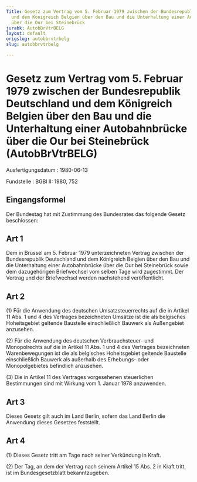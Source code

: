 ```yaml
---
Title: Gesetz zum Vertrag vom 5. Februar 1979 zwischen der Bundesrepublik Deutschland
  und dem Königreich Belgien über den Bau und die Unterhaltung einer Autobahnbrücke
  über die Our bei Steinebrück
jurabk: AutobBrVtrBELG
layout: default
origslug: autobbrvtrbelg
slug: autobbrvtrbelg

---
```


# Gesetz zum Vertrag vom 5. Februar 1979 zwischen der Bundesrepublik Deutschland und dem Königreich Belgien über den Bau und die Unterhaltung einer Autobahnbrücke über die Our bei Steinebrück (AutobBrVtrBELG)

Ausfertigungsdatum
:   1980-06-13

Fundstelle
:   BGBl II: 1980, 752



## Eingangsformel

Der Bundestag hat mit Zustimmung des Bundesrates das folgende Gesetz beschlossen:


## Art 1

Dem in Brüssel am 5. Februar 1979 unterzeichneten Vertrag zwischen der Bundesrepublik Deutschland und dem Königreich Belgien über den Bau und die Unterhaltung einer Autobahnbrücke über die Our bei Steinebrück sowie dem dazugehörigen Briefwechsel vom selben Tage wird zugestimmt. Der Vertrag und der Briefwechsel werden nachstehend veröffentlicht.


## Art 2

(1) Für die Anwendung des deutschen Umsatzsteuerrechts auf die in Artikel 11 Abs. 1 und 4 des Vertrages bezeichneten Umsätze ist die als belgisches Hoheitsgebiet geltende Baustelle einschließlich Bauwerk als Außengebiet anzusehen.

(2) Für die Anwendung des deutschen Verbrauchsteuer- und Monopolrechts auf die in Artikel 11 Abs. 1 und 4 des Vertrages bezeichneten Warenbewegungen ist die als belgisches Hoheitsgebiet geltende Baustelle einschließlich Bauwerk als außerhalb des Erhebungs- oder Monopolgebietes befindlich anzusehen.

(3) Die in Artikel 11 des Vertrages vorgesehenen steuerlichen Bestimmungen sind mit Wirkung vom 1. Januar 1978 anzuwenden.


## Art 3

Dieses Gesetz gilt auch im Land Berlin, sofern das Land Berlin die Anwendung dieses Gesetzes feststellt.


## Art 4

(1) Dieses Gesetz tritt am Tage nach seiner Verkündung in Kraft.

(2) Der Tag, an dem der Vertrag nach seinem Artikel 15 Abs. 2 in Kraft tritt, ist im Bundesgesetzblatt bekanntzugeben.

